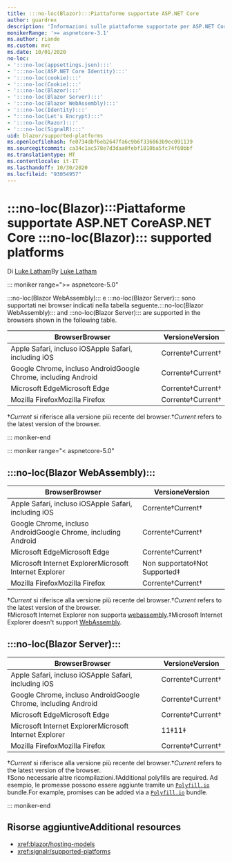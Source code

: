 ```yaml
---
title: :::no-loc(Blazor):::Piattaforme supportate ASP.NET Core
author: guardrex
description: 'Informazioni sulle piattaforme supportate per ASP.NET Core :::no-loc(Blazor)::: .'
monikerRange: '>= aspnetcore-3.1'
ms.author: riande
ms.custom: mvc
ms.date: 10/01/2020
no-loc:
- ':::no-loc(appsettings.json):::'
- ':::no-loc(ASP.NET Core Identity):::'
- ':::no-loc(cookie):::'
- ':::no-loc(Cookie):::'
- ':::no-loc(Blazor):::'
- ':::no-loc(Blazor Server):::'
- ':::no-loc(Blazor WebAssembly):::'
- ':::no-loc(Identity):::'
- ":::no-loc(Let's Encrypt):::"
- ':::no-loc(Razor):::'
- ':::no-loc(SignalR):::'
uid: blazor/supported-platforms
ms.openlocfilehash: fe0734dbf6eb2647fa6c9b6f336063b9ec091139
ms.sourcegitcommit: ca34c1ac578e7d3daa0febf1810ba5fc74f60bbf
ms.translationtype: MT
ms.contentlocale: it-IT
ms.lasthandoff: 10/30/2020
ms.locfileid: "93054957"
---
```

# <a name="aspnet-core-no-locblazor-supported-platforms"></a><span data-ttu-id="0dcbd-103">:::no-loc(Blazor):::Piattaforme supportate ASP.NET Core</span><span class="sxs-lookup"><span data-stu-id="0dcbd-103">ASP.NET Core :::no-loc(Blazor)::: supported platforms</span></span>

<span data-ttu-id="0dcbd-104">Di [Luke Latham](https://github.com/guardrex)</span><span class="sxs-lookup"><span data-stu-id="0dcbd-104">By [Luke Latham](https://github.com/guardrex)</span></span>

::: moniker range=">= aspnetcore-5.0"

<span data-ttu-id="0dcbd-105">:::no-loc(Blazor WebAssembly)::: e :::no-loc(Blazor Server)::: sono supportati nei browser indicati nella tabella seguente.</span><span class="sxs-lookup"><span data-stu-id="0dcbd-105">:::no-loc(Blazor WebAssembly)::: and :::no-loc(Blazor Server)::: are supported in the browsers shown in the following table.</span></span>

| <span data-ttu-id="0dcbd-106">Browser</span><span class="sxs-lookup"><span data-stu-id="0dcbd-106">Browser</span></span>                          | <span data-ttu-id="0dcbd-107">Versione</span><span class="sxs-lookup"><span data-stu-id="0dcbd-107">Version</span></span>         |
| -------------------------------- | --------------- |
| <span data-ttu-id="0dcbd-108">Apple Safari, incluso iOS</span><span class="sxs-lookup"><span data-stu-id="0dcbd-108">Apple Safari, including iOS</span></span>      | <span data-ttu-id="0dcbd-109">Corrente&dagger;</span><span class="sxs-lookup"><span data-stu-id="0dcbd-109">Current&dagger;</span></span> |
| <span data-ttu-id="0dcbd-110">Google Chrome, incluso Android</span><span class="sxs-lookup"><span data-stu-id="0dcbd-110">Google Chrome, including Android</span></span> | <span data-ttu-id="0dcbd-111">Corrente&dagger;</span><span class="sxs-lookup"><span data-stu-id="0dcbd-111">Current&dagger;</span></span> |
| <span data-ttu-id="0dcbd-112">Microsoft Edge</span><span class="sxs-lookup"><span data-stu-id="0dcbd-112">Microsoft Edge</span></span>                   | <span data-ttu-id="0dcbd-113">Corrente&dagger;</span><span class="sxs-lookup"><span data-stu-id="0dcbd-113">Current&dagger;</span></span> |
| <span data-ttu-id="0dcbd-114">Mozilla Firefox</span><span class="sxs-lookup"><span data-stu-id="0dcbd-114">Mozilla Firefox</span></span>                  | <span data-ttu-id="0dcbd-115">Corrente&dagger;</span><span class="sxs-lookup"><span data-stu-id="0dcbd-115">Current&dagger;</span></span> |  

<span data-ttu-id="0dcbd-116">&dagger;*Current* si riferisce alla versione più recente del browser.</span><span class="sxs-lookup"><span data-stu-id="0dcbd-116">&dagger;*Current* refers to the latest version of the browser.</span></span>  

::: moniker-end

::: moniker range="< aspnetcore-5.0"

## :::no-loc(Blazor WebAssembly):::

| <span data-ttu-id="0dcbd-117">Browser</span><span class="sxs-lookup"><span data-stu-id="0dcbd-117">Browser</span></span>                          | <span data-ttu-id="0dcbd-118">Versione</span><span class="sxs-lookup"><span data-stu-id="0dcbd-118">Version</span></span>               |
| -------------------------------- | --------------------- |
| <span data-ttu-id="0dcbd-119">Apple Safari, incluso iOS</span><span class="sxs-lookup"><span data-stu-id="0dcbd-119">Apple Safari, including iOS</span></span>      | <span data-ttu-id="0dcbd-120">Corrente&dagger;</span><span class="sxs-lookup"><span data-stu-id="0dcbd-120">Current&dagger;</span></span>       |
| <span data-ttu-id="0dcbd-121">Google Chrome, incluso Android</span><span class="sxs-lookup"><span data-stu-id="0dcbd-121">Google Chrome, including Android</span></span> | <span data-ttu-id="0dcbd-122">Corrente&dagger;</span><span class="sxs-lookup"><span data-stu-id="0dcbd-122">Current&dagger;</span></span>       |
| <span data-ttu-id="0dcbd-123">Microsoft Edge</span><span class="sxs-lookup"><span data-stu-id="0dcbd-123">Microsoft Edge</span></span>                   | <span data-ttu-id="0dcbd-124">Corrente&dagger;</span><span class="sxs-lookup"><span data-stu-id="0dcbd-124">Current&dagger;</span></span>       |
| <span data-ttu-id="0dcbd-125">Microsoft Internet Explorer</span><span class="sxs-lookup"><span data-stu-id="0dcbd-125">Microsoft Internet Explorer</span></span>      | <span data-ttu-id="0dcbd-126">Non supportato&Dagger;</span><span class="sxs-lookup"><span data-stu-id="0dcbd-126">Not Supported&Dagger;</span></span> |
| <span data-ttu-id="0dcbd-127">Mozilla Firefox</span><span class="sxs-lookup"><span data-stu-id="0dcbd-127">Mozilla Firefox</span></span>                  | <span data-ttu-id="0dcbd-128">Corrente&dagger;</span><span class="sxs-lookup"><span data-stu-id="0dcbd-128">Current&dagger;</span></span>       |  

<span data-ttu-id="0dcbd-129">&dagger;*Current* si riferisce alla versione più recente del browser.</span><span class="sxs-lookup"><span data-stu-id="0dcbd-129">&dagger;*Current* refers to the latest version of the browser.</span></span>  
<span data-ttu-id="0dcbd-130">&Dagger;Microsoft Internet Explorer non supporta [webassembly](https://webassembly.org).</span><span class="sxs-lookup"><span data-stu-id="0dcbd-130">&Dagger;Microsoft Internet Explorer doesn't support [WebAssembly](https://webassembly.org).</span></span>

## :::no-loc(Blazor Server):::

| <span data-ttu-id="0dcbd-131">Browser</span><span class="sxs-lookup"><span data-stu-id="0dcbd-131">Browser</span></span>                          | <span data-ttu-id="0dcbd-132">Versione</span><span class="sxs-lookup"><span data-stu-id="0dcbd-132">Version</span></span>         |
| -------------------------------- | --------------- |
| <span data-ttu-id="0dcbd-133">Apple Safari, incluso iOS</span><span class="sxs-lookup"><span data-stu-id="0dcbd-133">Apple Safari, including iOS</span></span>      | <span data-ttu-id="0dcbd-134">Corrente&dagger;</span><span class="sxs-lookup"><span data-stu-id="0dcbd-134">Current&dagger;</span></span> |
| <span data-ttu-id="0dcbd-135">Google Chrome, incluso Android</span><span class="sxs-lookup"><span data-stu-id="0dcbd-135">Google Chrome, including Android</span></span> | <span data-ttu-id="0dcbd-136">Corrente&dagger;</span><span class="sxs-lookup"><span data-stu-id="0dcbd-136">Current&dagger;</span></span> |
| <span data-ttu-id="0dcbd-137">Microsoft Edge</span><span class="sxs-lookup"><span data-stu-id="0dcbd-137">Microsoft Edge</span></span>                   | <span data-ttu-id="0dcbd-138">Corrente&dagger;</span><span class="sxs-lookup"><span data-stu-id="0dcbd-138">Current&dagger;</span></span> |
| <span data-ttu-id="0dcbd-139">Microsoft Internet Explorer</span><span class="sxs-lookup"><span data-stu-id="0dcbd-139">Microsoft Internet Explorer</span></span>      | <span data-ttu-id="0dcbd-140">11&Dagger;</span><span class="sxs-lookup"><span data-stu-id="0dcbd-140">11&Dagger;</span></span>      |
| <span data-ttu-id="0dcbd-141">Mozilla Firefox</span><span class="sxs-lookup"><span data-stu-id="0dcbd-141">Mozilla Firefox</span></span>                  | <span data-ttu-id="0dcbd-142">Corrente&dagger;</span><span class="sxs-lookup"><span data-stu-id="0dcbd-142">Current&dagger;</span></span> |

<span data-ttu-id="0dcbd-143">&dagger;*Current* si riferisce alla versione più recente del browser.</span><span class="sxs-lookup"><span data-stu-id="0dcbd-143">&dagger;*Current* refers to the latest version of the browser.</span></span>  
<span data-ttu-id="0dcbd-144">&Dagger;Sono necessarie altre ricompilazioni.</span><span class="sxs-lookup"><span data-stu-id="0dcbd-144">&Dagger;Additional polyfills are required.</span></span> <span data-ttu-id="0dcbd-145">Ad esempio, le promesse possono essere aggiunte tramite un [`Polyfill.io`](https://polyfill.io/v3/) bundle.</span><span class="sxs-lookup"><span data-stu-id="0dcbd-145">For example, promises can be added via a [`Polyfill.io`](https://polyfill.io/v3/) bundle.</span></span>

::: moniker-end

## <a name="additional-resources"></a><span data-ttu-id="0dcbd-146">Risorse aggiuntive</span><span class="sxs-lookup"><span data-stu-id="0dcbd-146">Additional resources</span></span>

* <xref:blazor/hosting-models>
* <xref:signalr/supported-platforms>
